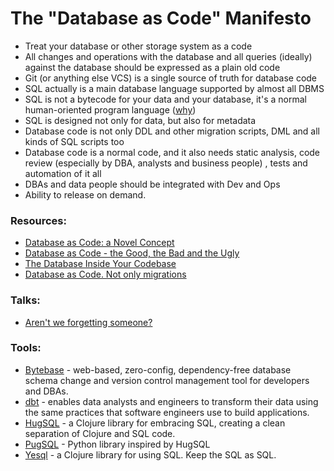# The "Database as Code" Manifesto

- Treat your database or other storage system as a code
- All changes and operations with the database and all queries (ideally) against the database should be expressed as a plain old code
- Git (or anything else VCS) is a single source of truth for database code
- SQL actually is a main database language supported by almost all DBMS 
- SQL is not a bytecode for your data and your database, it's a normal human-oriented program language ([why](https://gramin.pro/posts/sql-is-not-a-bytecode-for-data))
- SQL is designed not only for data, but also for metadata
- Database code is not only DDL and other migration scripts, DML and all kinds of SQL scripts too
- Database code is a normal code, and it also needs static analysis, code review (especially by DBA, analysts and business people) , tests and automation of it all
- DBAs and data people should be integrated with Dev and Ops
- Ability to release on demand.

### Resources:
- [Database as Code: a Novel Concept](https://dzone.com/articles/database-as-code-a-novel-concept)
- [Database as Code - the Good, the Bad and the Ugly](https://bytebase.com/blog/database-as-code)
- [The Database Inside Your Codebase](https://feifan.blog/posts/the-database-inside-your-codebase)
- [Database as Code. Not only migrations](https://gramin.pro/posts/database-as-code)

### Talks:
- [Aren't we forgetting someone?](https://speakerdeck.com/tastapod/arent-we-forgetting-someone)

### Tools:
- [Bytebase](https://github.com/bytebase/bytebase) - web-based, zero-config, dependency-free database schema change and version control management tool for developers and DBAs.
- [dbt](https://github.com/dbt-labs/dbt-core) - enables data analysts and engineers to transform their data using the same practices that software engineers use to build applications.
- [HugSQL](https://www.hugsql.org) - a Clojure library for embracing SQL, creating a clean separation of Clojure and SQL code.
- [PugSQL](https://pugsql.org/) - Python library inspired by HugSQL
- [Yesql](https://github.com/krisajenkins/yesql) - a Clojure library for using SQL. Keep the SQL as SQL.
